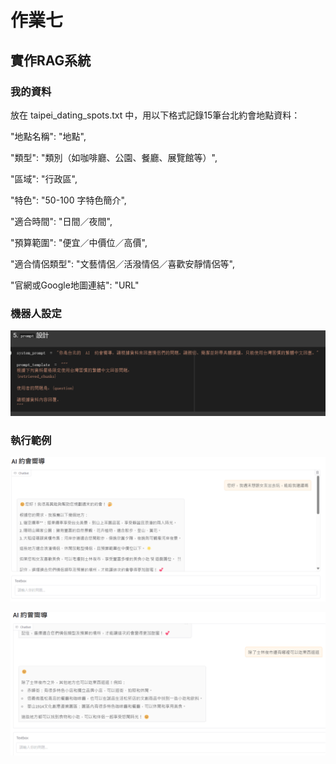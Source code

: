 # 作業七 

## 實作RAG系統

### 我的資料 

放在 taipei_dating_spots.txt 中，用以下格式記錄15筆台北約會地點資料：

"地點名稱": "地點",

"類型": "類別（如咖啡廳、公園、餐廳、展覽館等）",

"區域": "行政區",

"特色": "50-100 字特色簡介",

"適合時間": "日間／夜間",

"預算範圍": "便宜／中價位／高價",

"適合情侶類型": "文藝情侶／活潑情侶／喜歡安靜情侶等",

"官網或Google地圖連結": "URL"


### 機器人設定

![alt text](image.png)

### 執行範例

![alt text](image-1.png)

![alt text](image-2.png)
